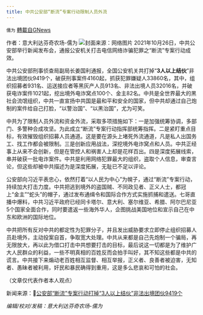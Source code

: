 ```yaml
---
title: 中共公安部“断流”专案行动限制人员外流
---
```

`儒为` [轉載自GNews](https://gnews.org/zh-hans/1618779/)

作者：意大利达芬奇农场-儒为
![](https://assets.gnews.org/wp-content/uploads/2021/10/断流行动.jpeg)封面来源：网络图片
2021年10月26日，中共公安部举行新闻发布会，通报公安机关打击电信网络诈骗犯罪之“断流”专案行动成效。

中共公安部刑事侦查局副局长姜国利通报，全国公安机关共打掉“**3人以上结伙**”非法出境团伙9419个，破获刑事案件4160起，抓获犯罪嫌疑人33860名，其中，组织招募者931名、运送接应者等黑灰产人员913名、非法出境人员32016名，并破获电诈案件1021起，挖出境外电诈窝点100个、金主82名。中共是全世界最大的黑社会流氓组织，中共一直宣扬中共国是最和平和安全的国家，但中共却通过自己炮制的案件给自己打脸，“以警治国”、“以黑治国”，尤为可笑。

中共为了限制人员外流和资金外流，采取多项措施如下：一是加强统筹协调，多部门、多警种合成攻坚。为此成立“断流”专案行动指挥部统筹指挥。二是紧盯重点目标，有效摧毁组织招募人员通道。这是要在源头上堵死外流通道，凡是私人出国务工、找工作都会被限制。三是创新应用战法，深挖境外电诈窝点和人员。中共正经事上从来不会创新，但是在管控人和祸害人上却是花样百出。四是深度拓展线索，串并破获一批电诈案件。中共是利用网络犯罪最大的组织，盗取个人信息，审查言论，但这些却被中共描述为是深度拓展，无耻已不足以评论。

公安部向习近平表忠心，依然打着“以人民为中心”为幌子，通过“断流”专案行动，持续加大打击力度。中共把逃到境外的盗国贼、不同政见者、正义人士，都冠上“金主”“蛇头”的帽子，通过发布通缉令和国际合作方式实施抓捕和遣送。七哥直播中爆料，中共习近平政府已经同卡塔尔、意大利、塞尔维亚、希腊、阿尔巴尼亚5个国家全面合作，同时要遣返一些海外华人，企图挑战美国地位和宣示自己在中东和欧洲的国际地位。

中共把所有反对中共的都定性为犯罪分子，并且发出威胁要求立即停止组织招募人员赴境外，主动投案自首，争取宽大处理。中共从来都是自己先炮制一个骗局，再无限放大，再以此为借口打击中共想要打击的目标，最后说这一切都是为了维护广大人民群众的利益，一些不明真相的百姓反而会拍手叫好，其不知这些都是中共的谎言。中共接下来煽动老百姓相互监督、相互举报，正义者、良善者被迫害，无知者、愚昧者被利用，奸民和暴民确得到重用，这是多么悲哀和可怕的社会。

（文章仅代表作者本人观点）

新闻来源：🔗[公安部“断流”专案行动打掉“3人以上结伙”非法出境团伙9419个](https://news.cctv.com/2021/10/26/ARTIkmUHvIh8QH0pffWIIj7E211026.shtml?spm=C94212.P4YnMod9m2uD.ENPMkWvfnaiV.46)

*编辑/校对/发稿：意大利达芬奇农场-儒为*
